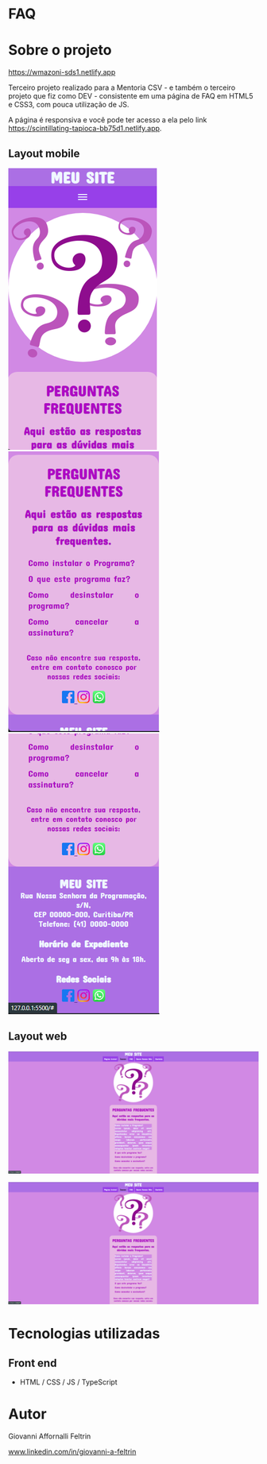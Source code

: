 # FAQ 


# Sobre o projeto

https://wmazoni-sds1.netlify.app

Terceiro projeto realizado para a Mentoria CSV - e também o terceiro projeto que fiz como DEV - consistente em uma página de FAQ em HTML5 e CSS3, com pouca utilização de JS. 

A página é responsiva e você pode ter acesso a ela pelo link https://scintillating-tapioca-bb75d1.netlify.app.

## Layout mobile
![Mobile 1](images.readme/mobile%201.png) ![Mobile 2](images.readme/mobile%202.png) ![Mobile 3](images.readme/mobile%203.png)

## Layout web
![Web 1](images.readme/web1.png)

![Web 2](images.readme/web2.png)


# Tecnologias utilizadas

## Front end
- HTML / CSS / JS / TypeScript


# Autor

Giovanni Affornalli Feltrin

www.linkedin.com/in/giovanni-a-feltrin

